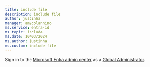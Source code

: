 ```yaml
---
title: include file
description: include file
author: justinha
manager: amycolannino
ms.service: entra-id
ms.topic: include
ms.date: 10/03/2024
ms.author: justinha
ms.custom: include file
---
```


Sign in to the [Microsoft Entra admin center](https://entra.microsoft.com) as a [Global Administrator](~/identity/role-based-access-control/permissions-reference.md#global-administrator).